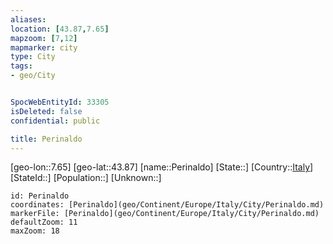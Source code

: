 ```yaml
---
aliases: 
location: [43.87,7.65]
mapzoom: [7,12] 
mapmarker: city 
type: City
tags:
- geo/City


SpocWebEntityId: 33305
isDeleted: false
confidential: public

title: Perinaldo
---
```

[geo-lon::7.65]
[geo-lat::43.87]
[name::Perinaldo]
[State::]
[Country::[Italy](geo/Continent/Europe/Italy.md)]
[StateId::]
[Population::]
[Unknown::]


```leaflet
id: Perinaldo
coordinates: [Perinaldo](geo/Continent/Europe/Italy/City/Perinaldo.md)
markerFile: [Perinaldo](geo/Continent/Europe/Italy/City/Perinaldo.md)
defaultZoom: 11 
maxZoom: 18
```


